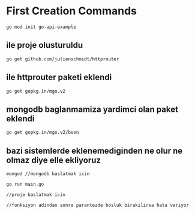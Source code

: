 First Creation Commands
============
```
go mod init go-api-example
```

## ile proje olusturuldu

```
go get github.com/julienschmidt/httprouter
```

## ile httprouter paketi eklendi

```
go get gopkg.in/mgo.v2
```

## mongodb baglanmamiza yardimci olan paket eklendi

```
go get gopkg.in/mgo.v2/bson
```

## bazi sistemlerde eklenemediginden ne olur ne olmaz diye elle ekliyoruz

```
mongod //mongodb baslatmak icin
```

```
go run main.go
```

```
//proje baslatmak icin

//fonksiyon adindan sonra parantezde bosluk birakilirsa hata veriyor
```
